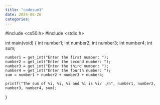 ```yaml
---
title: "codesum1"
date: 2024-06-26
categories:
---
```

#include <cs50.h>
#include <stdio.h>

int main(void)
{
    int number1;
    int number2;
    int number3;
    int number4;
    int sum;

    number1 = get_int("Enter the first number: ");
    number2 = get_int("Enter the second number: ");
    number3 = get_int("Enter the third number: ");
    number4 = get_int("Enter the fourth number: ");
    sum = number1 + number2 + number3 + number4;

    printf("The sum of %i, %i, %i and %i is %i/ ./n", number1, number2, number3, number4, sum);
}
